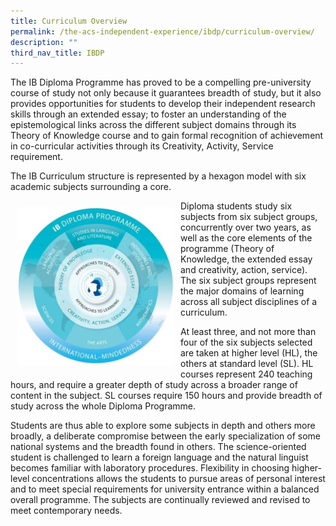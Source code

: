 ```yaml
---
title: Curriculum Overview
permalink: /the-acs-independent-experience/ibdp/curriculum-overview/
description: ""
third_nav_title: IBDP
---
```

The IB Diploma Programme has proved to be a compelling pre-university course of study not only because it guarantees breadth of study, but it also provides opportunities for students to develop their independent research skills through an extended essay; to foster an understanding of the epistemological links across the different subject domains through its Theory of Knowledge course and to gain formal recognition of achievement in co-curricular activities through its Creativity, Activity, Service requirement. 

The IB Curriculum structure is represented by a hexagon model with six academic subjects surrounding a core.

<a href="/images/The%20ACS(I)%20Experience/IB-Model.jpg" target = "_blank"> <img src="/images/The%20ACS(I)%20Experience/IB-Model.jpg" style="width:50%; float:left; padding:10px"></a>

Diploma students study six subjects from six subject groups, concurrently over two years, as well as the core elements of the programme (Theory of Knowledge, the extended essay and creativity, action, service). The six subject groups represent the major domains of learning across all subject disciplines of a curriculum. 

At least three, and not more than four of the six subjects selected are taken at higher level (HL), the others at standard level (SL). HL courses represent 240 teaching hours, and require a greater depth of study across a broader range of content in the subject. SL courses require 150 hours and provide breadth of study across the whole Diploma Programme. 

Students are thus able to explore some subjects in depth and others more broadly, a deliberate compromise between the early specialization of some national systems and the breadth found in others. The science-oriented student is challenged to learn a foreign language and the natural linguist becomes familiar with laboratory procedures. Flexibility in choosing higher-level concentrations allows the students to pursue areas of personal interest and to meet special requirements for university entrance within a balanced overall programme. The subjects are continually reviewed and revised to meet contemporary needs.